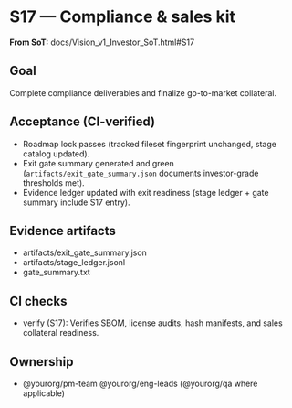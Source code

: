 # S17 — Compliance & sales kit

**From SoT:** docs/Vision_v1_Investor_SoT.html#S17

## Goal
Complete compliance deliverables and finalize go-to-market collateral.

## Acceptance (CI-verified)
- Roadmap lock passes (tracked fileset fingerprint unchanged, stage catalog updated).
- Exit gate summary generated and green (`artifacts/exit_gate_summary.json` documents investor-grade thresholds met).
- Evidence ledger updated with exit readiness (stage ledger + gate summary include S17 entry).

## Evidence artifacts
- artifacts/exit_gate_summary.json
- artifacts/stage_ledger.jsonl
- gate_summary.txt

## CI checks
- verify (S17): Verifies SBOM, license audits, hash manifests, and sales collateral readiness.

## Ownership
- @yourorg/pm-team @yourorg/eng-leads (@yourorg/qa where applicable)
